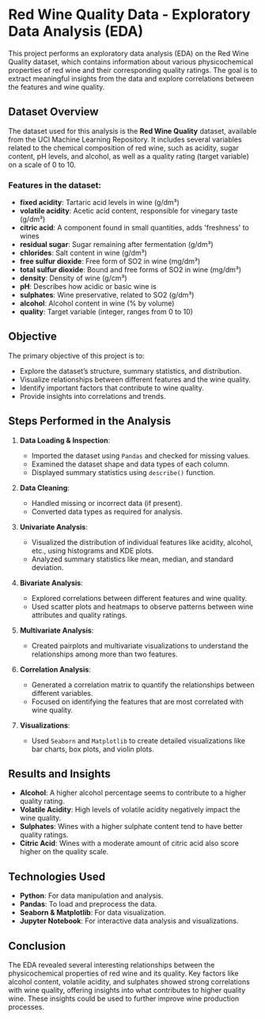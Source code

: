 # Red Wine Quality Data - Exploratory Data Analysis (EDA)

This project performs an exploratory data analysis (EDA) on the Red Wine Quality dataset, which contains information about various physicochemical properties of red wine and their corresponding quality ratings. The goal is to extract meaningful insights from the data and explore correlations between the features and wine quality.

## Dataset Overview

The dataset used for this analysis is the **Red Wine Quality** dataset, available from the UCI Machine Learning Repository. It includes several variables related to the chemical composition of red wine, such as acidity, sugar content, pH levels, and alcohol, as well as a quality rating (target variable) on a scale of 0 to 10.

### Features in the dataset:
- **fixed acidity**: Tartaric acid levels in wine (g/dm³)
- **volatile acidity**: Acetic acid content, responsible for vinegary taste (g/dm³)
- **citric acid**: A component found in small quantities, adds 'freshness' to wines
- **residual sugar**: Sugar remaining after fermentation (g/dm³)
- **chlorides**: Salt content in wine (g/dm³)
- **free sulfur dioxide**: Free form of SO2 in wine (mg/dm³)
- **total sulfur dioxide**: Bound and free forms of SO2 in wine (mg/dm³)
- **density**: Density of wine (g/cm³)
- **pH**: Describes how acidic or basic wine is
- **sulphates**: Wine preservative, related to SO2 (g/dm³)
- **alcohol**: Alcohol content in wine (% by volume)
- **quality**: Target variable (integer, ranges from 0 to 10)

## Objective
The primary objective of this project is to:
- Explore the dataset’s structure, summary statistics, and distribution.
- Visualize relationships between different features and the wine quality.
- Identify important factors that contribute to wine quality.
- Provide insights into correlations and trends.

## Steps Performed in the Analysis

1. **Data Loading & Inspection**:
    - Imported the dataset using `Pandas` and checked for missing values.
    - Examined the dataset shape and data types of each column.
    - Displayed summary statistics using `describe()` function.

2. **Data Cleaning**:
    - Handled missing or incorrect data (if present).
    - Converted data types as required for analysis.

3. **Univariate Analysis**:
    - Visualized the distribution of individual features like acidity, alcohol, etc., using histograms and KDE plots.
    - Analyzed summary statistics like mean, median, and standard deviation.

4. **Bivariate Analysis**:
    - Explored correlations between different features and wine quality.
    - Used scatter plots and heatmaps to observe patterns between wine attributes and quality ratings.

5. **Multivariate Analysis**:
    - Created pairplots and multivariate visualizations to understand the relationships among more than two features.

6. **Correlation Analysis**:
    - Generated a correlation matrix to quantify the relationships between different variables.
    - Focused on identifying the features that are most correlated with wine quality.

7. **Visualizations**:
    - Used `Seaborn` and `Matplotlib` to create detailed visualizations like bar charts, box plots, and violin plots.

## Results and Insights

- **Alcohol**: A higher alcohol percentage seems to contribute to a higher quality rating.
- **Volatile Acidity**: High levels of volatile acidity negatively impact the wine quality.
- **Sulphates**: Wines with a higher sulphate content tend to have better quality ratings.
- **Citric Acid**: Wines with a moderate amount of citric acid also score higher on the quality scale.
  
## Technologies Used

- **Python**: For data manipulation and analysis.
- **Pandas**: To load and preprocess the data.
- **Seaborn & Matplotlib**: For data visualization.
- **Jupyter Notebook**: For interactive data analysis and visualizations.

## Conclusion

The EDA revealed several interesting relationships between the physicochemical properties of red wine and its quality. Key factors like alcohol content, volatile acidity, and sulphates showed strong correlations with wine quality, offering insights into what contributes to higher quality wine. These insights could be used to further improve wine production processes.
